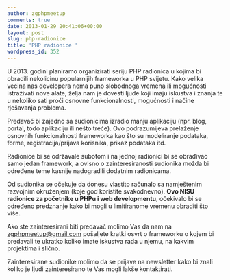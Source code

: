 ```yaml
---
author: zgphpmeetup
comments: true
date: 2013-01-29 20:41:06+00:00
layout: post
slug: php-radionice
title: 'PHP radionice '
wordpress_id: 352
---
```


U 2013. godini planiramo organizirati seriju PHP radionica u kojima bi obradili nekolicinu popularnijih frameworka u PHP svijetu. Kako velika većina nas developera nema puno slobodnoga vremena ili mogućnosti istraživati nove alate, želja nam je dovesti ljude koji imaju iskustva i znanja te u nekoliko sati proći osnovne funkcionalnosti, mogućnosti i načine rješavanja problema.

Predavač bi zajedno sa sudionicima izradio manju aplikaciju (npr. blog, portal, todo aplikaciju ili nešto treće). Ovo podrazumijeva prelaženje osnovnih funkcionalnosti frameworka kao što su modeliranje podataka, forme, registracija/prijava korisnika, prikaz podataka itd.

Radionice bi se održavale subotom i na jednoj radionici bi se obrađivao samo jedan framework, a ovisno o zainteresiranosti sudionika možda bi određene teme kasnije nadogradili dodatnim radionicama.

Od sudionika se očekuje da donesu vlastito računalo sa namještenim razvojnim okruženjem (koje god koristite svakodnevno). **Ovo NISU radionice za početnike u PHPu i web developmentu**, očekivalo bi se određeno predznanje kako bi mogli u limitiranome vremenu obraditi što više.

Ako ste zainteresirani biti predavač molimo Vas da nam na zgphpmeetup@gmail.com pošaljete kratki osvrt o frameworku o kojem bi predavali te ukratko koliko imate iskustva rada u njemu, na kakvim projektima i slično.

	




Zainteresirane sudionike molimo da se prijave na newsletter kako bi znali koliko je ljudi zainteresirano te Vas mogli lakše kontaktirati.










